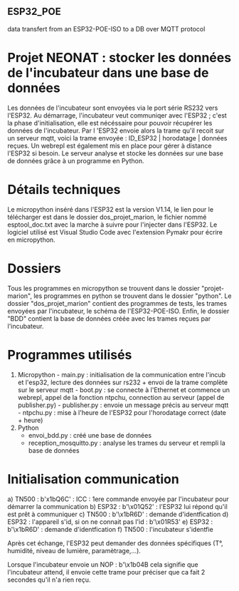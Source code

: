 ## ESP32_POE
data transfert from an ESP32-POE-ISO to a DB over MQTT protocol

# Projet NEONAT : stocker les données de l'incubateur dans une base de données 

Les données de l'incubateur sont envoyées via le port série RS232 vers l'ESP32. Au démarrage, l'incubateur veut communiqer avec l'ESP32 ; c'est la phase d'initialisation, elle est nécéssaire pour pouvoir récupérer les données de l'incubateur. Par l 'ESP32 envoie alors la trame qu'il recoit sur un serveur mqtt, voici la trame envoyée : ID_ESP32 | horodatage | données reçues. Un webrepl est également mis en place pour gérer à distance l'ESP32 si besoin. Le serveur analyse et stocke les données sur une base de données grâce à un programme en Python.

# Détails techniques 

Le micropython inséré dans l'ESP32 est la version V1.14, le lien pour le télécharger est dans le dossier dos_projet_marion, le fichier nommé esptool_doc.txt avec la marche à suivre pour l'injecter dans l'ESP32.
Le logiciel utilisé est Visual Studio Code avec l'extension Pymakr pour écrire en micropython. 

# Dossiers

Tous les programmes en micropython se trouvent dans le dossier "projet-marion", les programmes en python se trouvent dans le dossier "python". Le dossier "dos_projet_marion" contient des programmes de tests, les trames envoyées par l'incubateur, le schéma de l'ESP32-POE-ISO. Enfin, le dossier "BDD" contient la base de données créée avec les trames reçues par l'incubateur. 

# Programmes utilisés

  1. Micropython
    - main.py : initialisation de la communication entre l'incub et l'esp32, lecture des données sur rs232 + envoi de la trame complète sur le serveur mqtt - boot.py : se connecte à l'Ethernet et commence un        webrepl, appel de la fonction ntpchu, connection au serveur (appel de publisher.py)
    - publisher.py : envoie un message précis au serveur mqtt
    - ntpchu.py : mise à l'heure de l'ESP32 pour l'horodatage correct (date + heure)
3. Python
    - envoi_bdd.py : créé une base de données 
    - reception_mosquitto.py : analyse les trames du serveur et rempli la base de données 

# Initialisation communication 

  a) TN500 :  b'x1bQ6C' : ICC : 1ere commande envoyée par l'incubateur pour démarrer la communication 
  b) ESP32 :  b'\x01Q52' : l'ESP32 lui répond qu'il est prêt à communiquer 
  c) TN500 :  b'\x1bR6D' : demande d'identfication 
  d) ESP32 :  l'appareil s'id, si on ne connait pas l'id : b'\x01R53'
  e) ESP32 :  b'\x1bR6D' : demande d'identfication
  f) TN500 :  l'incubateur s'identfie

Après cet échange, l'ESP32 peut demander des données spécifiques (T°, humidité, niveau de lumière, paramètrage,...).  

Lorsque l'incubateur envoie un NOP : b'\x1b04B cela signifie que l'incubateur attend, il envoie cette trame pour préciser que ca fait 2 secondes qu'il n'a rien reçu.
